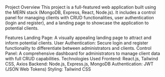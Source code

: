 Project Overview
This project is a full-featured web application built using the MERN stack (MongoDB, Express, React, Node.js). It includes a control panel for managing clients with CRUD functionalities, user authentication (login and register), and a landing page to showcase the application to potential clients.

Features
Landing Page: A visually appealing landing page to attract and inform potential clients.
User Authentication: Secure login and register functionality to differentiate between administrators and clients.
Control Panel: A comprehensive dashboard for administrators to manage client data with full CRUD capabilities.
Technologies Used
Frontend: React.js, Tailwind CSS, Axios
Backend: Node.js, Express.js, MongoDB
Authentication: JWT (JSON Web Tokens)
Styling: Tailwind CSS
